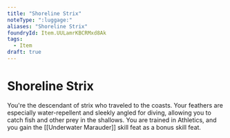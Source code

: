 ```yaml
---
title: "Shoreline Strix"
noteType: ":luggage:"
aliases: "Shoreline Strix"
foundryId: Item.UULamrKBCRMxd8Ak
tags:
  - Item
draft: true
---
```


# Shoreline Strix

You're the descendant of strix who traveled to the coasts. Your feathers are especially water-repellent and sleekly angled for diving, allowing you to catch fish and other prey in the shallows. You are trained in Athletics, and you gain the [[Underwater Marauder]] skill feat as a bonus skill feat.

